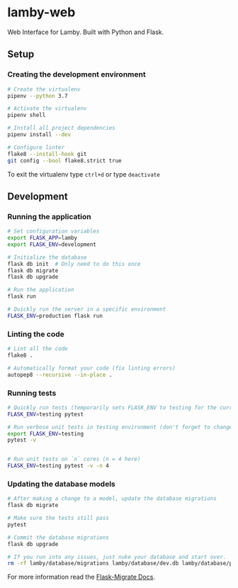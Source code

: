 # lamby-web

Web Interface for Lamby. Built with Python and Flask.

## Setup

### Creating the development environment

```bash
# Create the virtualenv
pipenv --python 3.7

# Activate the virtualenv
pipenv shell

# Install all project dependencies
pipenv install --dev

# Configure linter
flake8 --install-hook git
git config --bool flake8.strict true
```

To exit the virtualenv type `ctrl+d` or type `deactivate`

## Development

### Running the application

```bash
# Set configuration variables
export FLASK_APP=lamby
export FLASK_ENV=development

# Initialize the database
flask db init  # Only need to do this once
flask db migrate
flask db upgrade

# Run the application
flask run
```

```bash
# Quickly run the server in a specific environment
FLASK_ENV=production flask run
```

### Linting the code

```bash
# Lint all the code
flake8 .
```

```bash
# Automatically format your code (fix linting errors)
autopep8 --recursive --in-place .
```

### Running tests

```bash
# Quickly run tests (temporarily sets FLASK_ENV to testing for the current command)
FLASK_ENV=testing pytest

# Run verbose unit tests in testing environment (don't forget to change FLASK_ENV when done)
export FLASK_ENV=testing
pytest -v


# Run unit tests on `n` cores (n = 4 here)
FLASK_ENV=testing pytest -v -n 4
```

### Updating the database models

```bash
# After making a change to a model, update the database migrations
flask db migrate

# Make sure the tests still pass
pytest

# Commit the database migrations
flask db upgrade
```

```bash
# If you run into any issues, just nuke your database and start over.
rm -rf lamby/database/migrations lamby/database/dev.db lamby/database/prod.db
```

For more information read the [Flask-Migrate Docs](https://flask-migrate.readthedocs.io/en/latest/).
